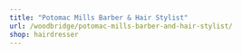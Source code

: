 ```yaml
---
title: "Potomac Mills Barber & Hair Stylist"
url: /woodbridge/potomac-mills-barber-and-hair-stylist/
shop: hairdresser
---
```

